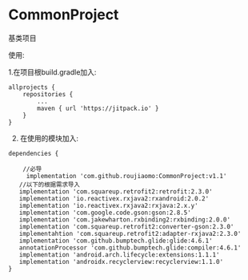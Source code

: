 # CommonProject
基类项目

使用: 

1.在项目根build.gradle加入: 

	allprojects {
		repositories {
			...
			maven { url 'https://jitpack.io' }
		}
	}
  
  
2. 在使用的模块加入:

```
dependencies {
    
    //必导
	 implementation 'com.github.roujiaomo:CommonProject:v1.1'
   //以下的根据需求导入
   implementation 'com.squareup.retrofit2:retrofit:2.3.0'
   implementation 'io.reactivex.rxjava2:rxandroid:2.0.2'
   implementation 'io.reactivex.rxjava2:rxjava:2.x.y'
   implementation 'com.google.code.gson:gson:2.8.5'
   implementation 'com.jakewharton.rxbinding2:rxbinding:2.0.0' 
   implementation 'com.squareup.retrofit2:converter-gson:2.3.0'
   implementahtion 'com.squareup.retrofit2:adapter-rxjava2:2.3.0'
   implementation 'com.github.bumptech.glide:glide:4.6.1'
   annotationProcessor 'com.github.bumptech.glide:compiler:4.6.1'
   implementation 'android.arch.lifecycle:extensions:1.1.1'
   implementation 'androidx.recyclerview:recyclerview:1.1.0'
}


```
